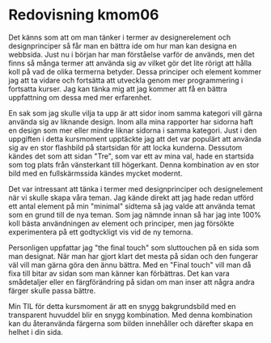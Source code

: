 ---
---
Redovisning kmom06
=========================

Det känns som att om man tänker i termer av designerelement och designprinciper så får man en bättra ide om hur man kan designa en webbsida. Just nu i början har man förståelse varför de används, men det finns så många termer att använda sig av vilket gör det lite rörigt att hålla koll på vad de olika termerna betyder. Dessa principer och element kommer jag att ta vidare och fortsätta att utveckla genom mer programmering i fortsatta kurser. Jag kan tänka mig att jag kommer att få en bättra uppfattning om dessa med mer erfarenhet.

En sak som jag skulle vilja ta upp är att sidor inom samma kategori vill gärna använda sig av liknande design. Inom alla mina rapporter har sidorna haft en design som mer eller mindre liknar sidorna i samma kategori. Just i den uppgiften i detta kursmoment upptäckte jag att det var populärt att använda sig av en stor flashbild på startsidan för att locka kunderna. Dessutom kändes det som att sidan "Tre", som var ett av mina val, hade en startsida som tog plats från vänsterkant till högerkant. Denna kombination av en stor bild med en fullskärmssida kändes mycket modernt. 

Det var intressant att tänka i termer med designprinciper och designelement när vi skulle skapa våra teman. Jag kände direkt att jag hade redan utförd ett antal element på min "minimal" sidtema så jag valde att använda temat som en grund till de nya teman. Som jag nämnde innan så har jag inte 100% koll bästa användningen av element och principer, men jag försökte experimentera på ett godtyckligt vis vid de ny temorna. 

Personligen uppfattar jag "the final touch" som sluttouchen på en sida som man designat. När man har gjort klart det mesta på sidan och den fungerar väl vill man gärna göra den ännu bättra. Med en "Final touch" vill man då fixa till bitar av sidan som man känner kan förbättras. Det kan vara smådetaljer eller en färgförändring på sidan om man inser att några andra färger skulle passa bättre. 

Min TIL för detta kursmoment är att en snygg bakgrundsbild med en transparent huvuddel blir en snygg kombination. Med denna kombination kan du återanvända färgerna som bilden innehåller och därefter skapa en helhet i din sida. 